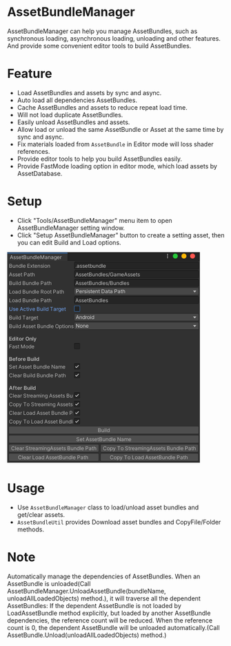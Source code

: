 # AssetBundleManager
AssetBundleManager can help you manage AssetBundles, such as synchronous loading, asynchronous loading, unloading and other features. And provide some convenient editor tools to build AssetBundles.

# Feature
* Load AssetBundles and assets by sync and async.
* Auto load all dependencies AssetBundles.
* Cache AssetBundles and assets to reduce repeat load time.
* Will not load duplicate AssetBundles.
* Easily unload AssetBundles and assets.
* Allow load or unload the same AssetBundle or Asset at the same time by sync and async.
* Fix materials loaded from `AssetBundle` in Editor mode will loss shader references.
* Provide editor tools to help you build AssetBundles easily.
* Provide FastMode loading option in editor mode, which load assets by AssetDatabase.

# Setup
* Click "Tools/AssetBundleManager" menu item to open AssetBundleManager setting window.
* Click "Setup AssetBundleManager" button to create a setting asset, then you can edit Build and Load options.

![image](https://github.com/Mr-sB/AssetBundleManager/blob/master/Screenshots/SettingWindow.png)

# Usage
* Use `AssetBundleManager` class to load/unload asset bundles and get/clear assets.
* `AssetBundleUtil` provides Download asset bundles and CopyFile/Folder methods.

# Note
Automatically manage the dependencies of AssetBundles. When an AssetBundle is unloaded(Call AssetBundleManager.UnloadAssetBundle(bundleName, unloadAllLoadedObjects) method.), 
it will traverse all the dependent AssetBundles: If the dependent AssetBundle is not loaded by LoadAssetBundle method explicitly, 
but loaded by another AssetBundle dependencies, the reference count will be reduced. When the reference count is 0, 
the dependent AssetBundle will be unloaded automatically.(Call AssetBundle.Unload(unloadAllLoadedObjects) method.)